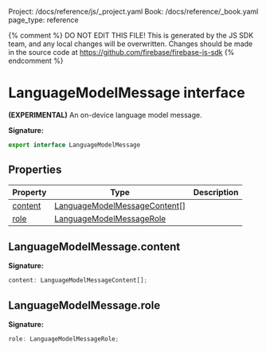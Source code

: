 Project: /docs/reference/js/_project.yaml
Book: /docs/reference/_book.yaml
page_type: reference

{% comment %}
DO NOT EDIT THIS FILE!
This is generated by the JS SDK team, and any local changes will be
overwritten. Changes should be made in the source code at
https://github.com/firebase/firebase-js-sdk
{% endcomment %}

# LanguageModelMessage interface
<b>(EXPERIMENTAL)</b> An on-device language model message.

<b>Signature:</b>

```typescript
export interface LanguageModelMessage 
```

## Properties

|  Property | Type | Description |
|  --- | --- | --- |
|  [content](./ai.languagemodelmessage.md#languagemodelmessagecontent) | [LanguageModelMessageContent](./ai.languagemodelmessagecontent.md#languagemodelmessagecontent_interface)<!-- -->\[\] |  |
|  [role](./ai.languagemodelmessage.md#languagemodelmessagerole) | [LanguageModelMessageRole](./ai.md#languagemodelmessagerole) |  |

## LanguageModelMessage.content

<b>Signature:</b>

```typescript
content: LanguageModelMessageContent[];
```

## LanguageModelMessage.role

<b>Signature:</b>

```typescript
role: LanguageModelMessageRole;
```
